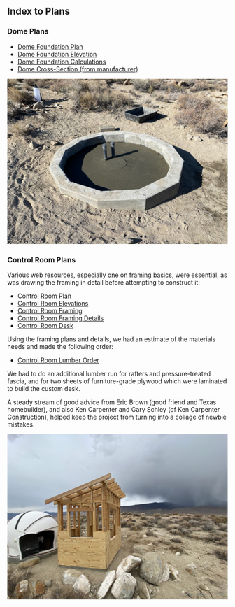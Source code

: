 ## Index to Plans

### Dome Plans

* [Dome Foundation Plan](./DomeFoundationPlan.pdf)
* [Dome Foundation Elevation](./DomeFoundationElevation.pdf)
* [Dome Foundation Calculations](./DomeFoundationCalculations.pdf)
* [Dome Cross-Section (from manufacturer)](./DomeCrossSection.gif)

<img src="../../photos/DomeFoundation.jpeg" alt="Dome Foundation" width=600 />

### Control Room Plans

Various web resources, especially [one on framing basics](https://theinspiringinvestment.com/diy-framing-basics/), were essential, as was drawing the framing in detail before attempting to construct it:

* [Control Room Plan](./ControlRoomPlan.pdf)
* [Control Room Elevations](./ControlRoomElevations.pdf)
* [Control Room Framing](./ControlRoomFraming.pdf)
* [Control Room Framing Details](./ControlRoomFramingDetails.pdf)
* [Control Room Desk](./ControlRoomDesk.pdf)

Using the framing plans and details,
we had an estimate of the materials needs and made the following order:

* [Control Room Lumber Order](./ControlRoomLumber.pdf)

We had to do an additional lumber run for rafters and pressure-treated fascia, and for two sheets of furniture-grade plywood which were laminated to build the custom desk.

A steady stream of good advice from Eric Brown (good friend and Texas homebuilder), and also Ken Carpenter and Gary Schley (of Ken Carpenter Construction), helped keep the project from turning into a collage of newbie mistakes.

<img src="../../photos/ControlRoomFraming.jpeg" alt="Control Room Framing" width=600 />
